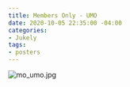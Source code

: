 ```yaml
---
title: Members Only - UMO
date: 2020-10-05 22:35:00 -04:00
categories:
- Jukely
tags:
- posters
---
```


![mo_umo.jpg](/uploads/mo_umo.jpg)